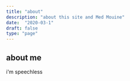 ```yaml
---
title: "about"
description: "about this site and Med Mouine"
date:  "2020-03-1"
draft: false
type: "page"
---
```


## about me

i'm speechless